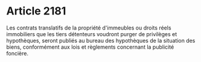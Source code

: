 # Article 2181

Les contrats translatifs de la propriété d'immeubles ou droits réels immobiliers que les tiers détenteurs voudront purger de privilèges et hypothèques, seront publiés au bureau des hypothèques de la situation des biens, conformément aux lois et règlements concernant la publicité foncière.
